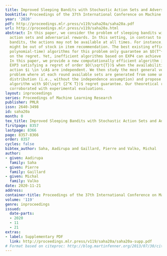```yaml
---
title: Improved Sleeping Bandits with Stochastic Action Sets and Adversarial Rewards
booktitle: Proceedings of the 37th International Conference on Machine Learning
year: '2020'
pdf: http://proceedings.mlr.press/v119/saha20a/saha20a.pdf
url: http://proceedings.mlr.press/v119/saha20a.html
abstract: In this paper, we consider the problem of sleeping bandits with stochastic
  action sets and adversarial rewards. In this setting, in contrast to most work in
  bandits, the actions may not be available at all times. For instance, some products
  might be out of stock in item recommendation. The best existing efficient (i.e.,
  polynomial-time) algorithms for this problem only guarantee an $O(T^{2/3})$ upper-bound
  on the regret. Yet, inefficient algorithms based on EXP4 can achieve $O(\sqrt{T})$.
  In this paper, we provide a new computationally efficient algorithm inspired by
  EXP3 satisfying a regret of order $O(\sqrt{T})$ when the availabilities of each
  action $i \in \cA$ are independent. We then study the most general version of the
  problem where at each round available sets are generated from some unknown arbitrary
  distribution (i.e., without the independence assumption) and propose an efficient
  algorithm with $O(\sqrt {2^K T})$ regret guarantee. Our theoretical results are
  corroborated with experimental evaluations.
layout: inproceedings
series: Proceedings of Machine Learning Research
publisher: PMLR
issn: 2640-3498
id: saha20a
month: 0
tex_title: Improved Sleeping Bandits with Stochastic Action Sets and Adversarial Rewards
firstpage: 8357
lastpage: 8366
page: 8357-8366
order: 8357
cycles: false
bibtex_author: Saha, Aadirupa and Gaillard, Pierre and Valko, Michal
author:
- given: Aadirupa
  family: Saha
- given: Pierre
  family: Gaillard
- given: Michal
  family: Valko
date: 2020-11-21
address: 
container-title: Proceedings of the 37th International Conference on Machine Learning
volume: '119'
genre: inproceedings
issued:
  date-parts:
  - 2020
  - 11
  - 21
extras:
- label: Supplementary PDF
  link: http://proceedings.mlr.press/v119/saha20a/saha20a-supp.pdf
# Format based on citeproc: http://blog.martinfenner.org/2013/07/30/citeproc-yaml-for-bibliographies/
---
```

